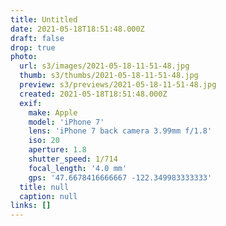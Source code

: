 ```yaml
---
title: Untitled
date: 2021-05-18T18:51:48.000Z
draft: false
drop: true
photo:
  url: s3/images/2021-05-18-11-51-48.jpg
  thumb: s3/thumbs/2021-05-18-11-51-48.jpg
  preview: s3/previews/2021-05-18-11-51-48.jpg
  created: 2021-05-18T18:51:48.000Z
  exif:
    make: Apple
    model: 'iPhone 7'
    lens: 'iPhone 7 back camera 3.99mm f/1.8'
    iso: 20
    aperture: 1.8
    shutter_speed: 1/714
    focal_length: '4.0 mm'
    gps: '47.6678416666667 -122.349983333333'
  title: null
  caption: null
links: []
---
```

